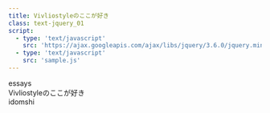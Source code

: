 ```yaml
---
title: Vivliostyleのここが好き
class: text-jquery_01
script:
  - type: 'text/javascript'
    src: 'https://ajax.googleapis.com/ajax/libs/jquery/3.6.0/jquery.min.js'
  - type: 'text/javascript'
    src: 'sample.js'
---
```


<script>
var text = `
<h2 style="margin:0 0 2.25mm;">カムパネルラ</h2>
「ではみなさんは、そういうふうに川だと云いわれたり、乳の流れたあとだと云われたりしていたこのぼんやりと白いものがほんとうは何かご承知ですか。」先生は、黒板に吊つるした大きな黒い星座の図の、上から下へ白くけぶった銀河帯のようなところを指さしながら、みんなに問といをかけました。<br />
　カムパネルラが手をあげました。それから四五人手をあげました。ジョバンニも手をあげようとして、急いでそのままやめました。たしかにあれがみんな星だと、いつか雑誌で読んだのでしたが、このごろはジョバンニはまるで毎日教室でもねむく、本を読むひまも読む本もないので、なんだかどんなこともよくわからないという気持ちがするのでした。<br />
　ところが先生は早くもそれを見附みつけたのでした。<br /><br />
<h2 style="margin:0 0 2.25mm;">ジョバンニ</h2>
「ジョバンニさん。あなたはわかっているのでしょう。」<br />
　ジョバンニは勢いきおいよく立ちあがりましたが、立って見るともうはっきりとそれを答えることができないのでした。ザネリが前の席からふりかえって、ジョバンニを見てくすっとわらいました。ジョバンニはもうどぎまぎしてまっ赤になってしまいました。先生がまた云いました。<br />
「大きな望遠鏡で銀河をよっく調べると銀河は大体何でしょう。」<br />
　やっぱり星だとジョバンニは思いましたがこんどもすぐに答えることができませんでした。<br />
　先生はしばらく困ったようすでしたが、眼めをカムパネルラの方へ向けて、<br />
「ではカムパネルラさん。」と名指しました。するとあんなに元気に手をあげたカムパネルラが、やはりもじもじ立ち上ったままやはり答えができませんでした。<br />
　先生は意外なようにしばらくじっとカムパネルラを見ていましたが、急いで「では。よし。」と云いながら、自分で星図を指さしました。<br />
「このぼんやりと白い銀河を大きないい望遠鏡で見ますと、もうたくさんの小さな星に見えるのです。ジョバンニさんそうでしょう。」<br />
　ジョバンニはまっ赤になってうなずきました。けれどもいつかジョバンニの眼のなかには涙なみだがいっぱいになりました。そうだ僕ぼくは知っていたのだ、勿論もちろんカムパネルラも知っている、それはいつかカムパネルラのお父さんの博士のうちでカムパネルラといっしょに読んだ雑誌のなかにあったのだ。それどこでなくカムパネルラは、その雑誌を読むと、すぐお父さんの書斎しょさいから巨おおきな本をもってきて、ぎんがというところをひろげ、まっ黒な頁ページいっぱいに白い点々のある美しい写真を二人でいつまでも見たのでした。それをカムパネルラが忘れる筈はずもなかったのに、すぐに返事をしなかったのは、このごろぼくが、朝にも午后にも仕事がつらく、学校に出てももうみんなともはきはき遊ばず、カムパネルラともあんまり物を云わないようになったので、カムパネルラがそれを知って気の毒がってわざと返事をしなかったのだ、そう考えるとたまらないほど、じぶんもカムパネルラもあわれなような気がするのでした。<br />
　先生はまた云いました。<br />
「ですからもしもこの天あまの川がわがほんとうに川だと考えるなら、その一つ一つの小さな星はみんなその川のそこの砂や砂利じゃりの粒つぶにもあたるわけです。またこれを巨きな乳の流れと考えるならもっと天の川とよく似ています。つまりその星はみな、乳のなかにまるで細かにうかんでいる脂油しゆの球にもあたるのです。そんなら何がその川の水にあたるかと云いますと、それは真空という光をある速さで伝えるもので、太陽や地球もやっぱりそのなかに浮うかんでいるのです。つまりは私どもも天の川の水のなかに棲すんでいるわけです。そしてその天の川の水のなかから四方を見ると、ちょうど水が深いほど青く見えるように、天の川の底の深く遠いところほど星がたくさん集って見えしたがって白くぼんやり見えるのです。この模型をごらんなさい。」<br />
<span style="text-align-last: justify;display: inherit;">　先生は中にたくさん光る砂のつぶの入った大</span>`;
var text2 = `
きな両面の凸とつレンズを指しました。<br />
「天の川の形はちょうどこんななのです。このいちいちの光るつぶがみんな私どもの太陽と同じようにじぶんで光っている星だと考えます。私どもの太陽がこのほぼ中ごろにあって地球がそのすぐ近くにあるとします。みなさんは夜にこのまん中に立ってこのレンズの中を見まわすとしてごらんなさい。こっちの方はレンズが薄うすいのでわずかの光る粒即すなわち星しか見えないのでしょう。こっちやこっちの方はガラスが厚いので、光る粒即ち星がたくさん見えその遠いのはぼうっと白く見えるというこれがつまり今日の銀河の説なのです。そんならこのレンズの大きさがどれ位あるかまたその中のさまざまの星についてはもう時間ですからこの次の理科の時間にお話します。では今日はその銀河のお祭なのですからみなさんは外へでてよくそらをごらんなさい。ではここまでです。本やノートをおしまいなさい。」
　そして教室中はしばらく机つくえの蓋ふたをあけたりしめたり本を重ねたりする音がいっぱいでしたがまもなくみんなはきちんと立って礼をすると教室を出ました。
`;
$(function(){
    $('.text-jquery_01 .text-main-first').html(text);
    $('.text-jquery_01 .text-main-since').html(text2);
    //console.log("hello");
});
</script>

<div class="chapter-warapper-left">
  <div class="chapter-bar">
    <div class="chapter-number">essays</div>
  </div>
  <!--<div class="chapter-title">イラストレーション</div>-->
  <!--<div class="chapter-text">Illust</div>-->
</div>

<div class="text-header">
    <div class="text-title">Vivliostyleのここが好き</div>
    <div class="text-author">idomshi</div>
</div>
<div class="text-main-first"></div>
<div class="text-main-since"></div>
